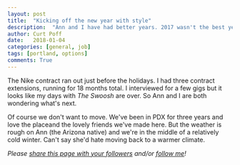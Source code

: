 ```yaml
---
layout: post
title:  "Kicking off the new year with style"
description:  "Ann and I have had better years. 2017 wasn't the best year on record, and we're weighing our options."
author: Curt Poff
date:   2018-01-04
categories: [general, job]
tags: [portland, options]
comments: True
---
```


The Nike contract ran out just before the holidays. I had three contract extensions, running for 18 months total. I interviewed for a few gigs but it looks like my days with *The Swoosh* are over. So Ann and I are both wondering what's next. 

<!--more-->

Of course we don't want to move. We've been in PDX for three years and love the placeand the lovely friends we've made here. But the weather is rough on Ann (the Arizona native) and we're in the middle of a relatively cold winter. Can't say she'd hate moving back to a warmer climate.




*Please
<a href="https://twitter.com/intent/tweet?url={{ site.production_url }}{{ page.url }}&text={{ page.title }}&via=cpoff"  target="_blank">share this page with your followers</a> and/or <a href="https://twitter.com/cpoff"> follow me</a>!*